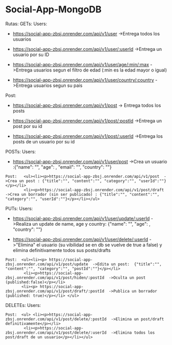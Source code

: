 # Social-App-MongoDB

Rutas:
 GETs:
    Users:  <ul><li><p>https://social-app-zbsj.onrender.com/api/v1/user  ->Entrega todos los usuarios</p></li>
            <li><p>https://social-app-zbsj.onrender.com/api/v1/user/:userId  ->Entrega un usuario por su ID</p></li>
            <li><p>https://social-app-zbsj.onrender.com/api/v1/user/age/:min/:max  ->Entrega usuarios segun el filtro de edad (:min es la edad mayor o igual)</p></li>
            <li><p>https://social-app-zbsj.onrender.com/api/v1/user/country/:country  ->Entrega usuarios segun su pais</p></li>
            </ul>
           
   Post:    <ul><li><p>https://social-app-zbsj.onrender.com/api/v1/post  -> Entrega todos los posts</p></li>
           <li><p> https://social-app-zbsj.onrender.com/api/v1/post/:postId  ->Entrega un post por su id</p></li>
           <li><p> https://social-app-zbsj.onrender.com/api/v1/post/:userId  ->Entrega los posts de un usuario por su id</p></li></ul>
 POSTs:
    Users:  <ul><li><p> https://social-app-zbsj.onrender.com/api/v1/user/post  ->Crea un usuario :{"name": "", "age": , "email": "", "country": ""} </p></li></ul>
    
    Post:   <ul><li><p>https://social-app-zbsj.onrender.com/api/v1/post  ->Crea un post : {"title":"", "content":"", "category":"", "userId":""}</p></li>
            <li><p>https://social-app-zbsj.onrender.com/api/v1/post/draft  ->Crea un borrador (sin ser publicado) : {"title":"", "content":"", "category":"", "userId":""}</p></li></ul>
 PUTs: 
    Users:  <ul><li><p>https://social-app-zbsj.onrender.com/api/v1/user/update/:userId  ->Realiza un update de name, age y country:  {"name": "", "age": , "country": ""}</p></li>
           <li><p> https://social-app-zbsj.onrender.com/api/v1/user/delete/:userId  ->"Elimina" el usuario (su vibilidad se en db se vuelve de true a false) y elimina definitivamente todos sus posts/drafts</p></li></ul>
            
    Post:  <ul><li><p> https://social-app-zbsj.onrender.com/api/v1/post/update  ->Edita un post:  {"title":"", "content":"", "category":"", "postId":""}</p></li>
            <li><p>https://social-app-zbsj.onrender.com/api/v1/post/hiden/:postId  ->Oculta un post (published:false)</p></li>
           <li><p> https://social-app-zbsj.onrender.com/api/v1/post/draft/:postId  ->Publica un borrador (published: true)</p></li> </ul>
 DELETEs:
    Users:
    
    Post:  <ul> <li><p>https://social-app-zbsj.onrender.com/api/v1/post/delete/:postId  ->Elimina un post/draft definitivamente</p></li>
            <li><p>https://social-app-zbsj.onrender.com/api/v1/post/delete/:userId  ->Elimina todos los post/draft de un usuario</p></li></ul>
  
